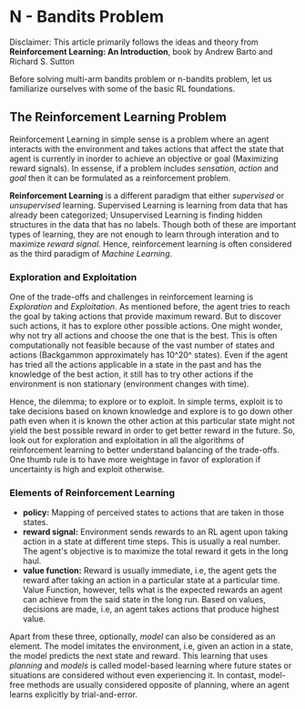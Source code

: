 
# N - Bandits Problem

Disclaimer: This article primarily follows the ideas and theory from **Reinforcement Learning: An Introduction**, book by Andrew Barto and Richard S. Sutton

Before solving multi-arm bandits problem or n-bandits problem, let us familiarize ourselves with some of the basic RL foundations. 

## The Reinforcement Learning Problem  

Reinforcement Learning in simple sense is a problem where an agent interacts with the environment and takes actions that affect the state that agent is currently in inorder to achieve an objective or goal (Maximizing reward signals). In essense, if a problem includes *sensation*, *action* and *goal* then it can be formulated as a reinforcement problem.  

**Reinforcement Learning** is a different paradigm that either *supervised* or *unsupervised* learning. Supervised Learning is learning from data that has already been categorized; Unsupervised Learning is finding hidden structures in the data that has no labels. Though both of these are important types of learning, they are not enough to learn through interation and to maximize *reward signal*. Hence, reinforcement learning is often considered as the third paradigm of *Machine Learning*.   

### Exploration and Exploitation ###

One of the trade-offs and challenges in reinforcement learning is *Exploration* and *Exploitation*. As mentioned before, the agent tries to reach the goal by taking actions that provide maximum reward. But to discover such actions, it has to explore other possible actions. One might wonder, why not try all actions and choose the one that is the best. This is often computationally not feasible because of the vast number of states and actions (Backgammon approximately has 10^20^ states). Even if the agent has tried all the actions applicable in a state in the past and has the knowledge of the best action, it still has to try other actions if the environment is non stationary (environment changes with time).    

Hence, the dilemma; to explore or to exploit. In simple terms, exploit is to take decisions based on known knowledge and explore is to go down other path even when it is known the other action at this particular state might not yield the best possible reward in order to get better reward in the future. So, look out for exploration and exploitation in all the algorithms of reinforcement learning to better understand balancing of the trade-offs. One thumb rule is to have more weightage in favor of exploration if uncertainty is high and exploit otherwise.

### Elements of Reinforcement Learning ###

- **policy:** Mapping of perceived states to actions that are taken in those states.
- **reward signal:** Environment sends rewards to an RL agent upon taking action in a state at different time steps. This is usually a real number. The agent's objective is to maximize the total reward it gets in the long haul.
- **value function:** Reward is usually immediate, i.e, the agent gets the reward after taking an action in a particular state at a particular time. Value Function, however, tells what is the expected rewards an agent can achieve from the said state in the long run. Based on values, decisions are made, i.e, an agent takes actions that produce highest value.

Apart from these three, optionally, *model* can also be considered as an element. The model imitates the environment, i.e, given an action in a state, the model predicts the next state and reward. This learning that uses *planning* and *models* is called model-based learning where future states or situations are considered without even experiencing it. In contast, model-free methods are usually considered opposite of planning, where an agent learns explicitly by trial-and-error.




